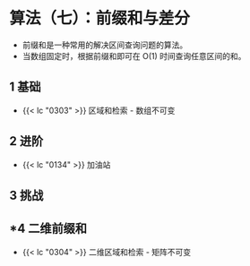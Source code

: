 # 算法（七）：前缀和与差分


- 前缀和是一种常用的解决区间查询问题的算法。
- 当数组固定时，根据前缀和即可在 O(1) 时间查询任意区间的和。


## 1 基础

- {{< lc "0303" >}} 区域和检索 - 数组不可变

## 2 进阶

- {{< lc "0134" >}} 加油站

## 3 挑战

## *4 二维前缀和

- {{< lc "0304" >}} 二维区域和检索 - 矩阵不可变

